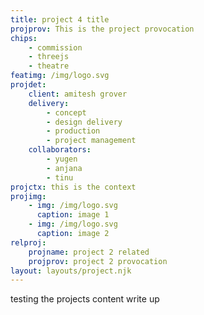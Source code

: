```yaml
---
title: project 4 title
projprov: This is the project provocation
chips: 
    - commission
    - threejs
    - theatre
featimg: /img/logo.svg
projdet:
    client: amitesh grover
    delivery:
        - concept
        - design delivery
        - production
        - project management
    collaborators:
        - yugen
        - anjana
        - tinu
projctx: this is the context
projimg:
    - img: /img/logo.svg
      caption: image 1
    - img: /img/logo.svg
      caption: image 2
relproj:
    projname: project 2 related
    projprov: project 2 provocation
layout: layouts/project.njk
---
```


testing the projects content write up